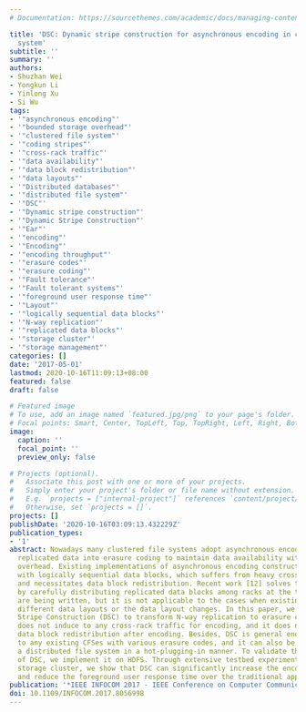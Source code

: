 ```yaml
---
# Documentation: https://sourcethemes.com/academic/docs/managing-content/

title: 'DSC: Dynamic stripe construction for asynchronous encoding in clustered file
  system'
subtitle: ''
summary: ''
authors:
- Shuzhan Wei
- Yongkun Li
- Yinlong Xu
- Si Wu
tags:
- '"asynchronous encoding"'
- '"bounded storage overhead"'
- '"clustered file system"'
- '"coding stripes"'
- '"cross-rack traffic"'
- '"data availability"'
- '"data block redistribution"'
- '"data layouts"'
- '"Distributed databases"'
- '"distributed file system"'
- '"DSC"'
- '"Dynamic stripe construction"'
- '"Dynamic Stripe Construction"'
- '"Ear"'
- '"encoding"'
- '"Encoding"'
- '"encoding throughput"'
- '"erasure codes"'
- '"erasure coding"'
- '"Fault tolerance"'
- '"Fault tolerant systems"'
- '"foreground user response time"'
- '"Layout"'
- '"logically sequential data blocks"'
- '"N-way replication"'
- '"replicated data blocks"'
- '"storage cluster"'
- '"storage management"'
categories: []
date: '2017-05-01'
lastmod: 2020-10-16T11:09:13+08:00
featured: false
draft: false

# Featured image
# To use, add an image named `featured.jpg/png` to your page's folder.
# Focal points: Smart, Center, TopLeft, Top, TopRight, Left, Right, BottomLeft, Bottom, BottomRight.
image:
  caption: ''
  focal_point: ''
  preview_only: false

# Projects (optional).
#   Associate this post with one or more of your projects.
#   Simply enter your project's folder or file name without extension.
#   E.g. `projects = ["internal-project"]` references `content/project/deep-learning/index.md`.
#   Otherwise, set `projects = []`.
projects: []
publishDate: '2020-10-16T03:09:13.432229Z'
publication_types:
- '1'
abstract: Nowadays many clustered file systems adopt asynchronous encoding which transforms
  replicated data into erasure coding to maintain data availability with bounded storage
  overhead. Existing implementations of asynchronous encoding construct coding stripes
  with logically sequential data blocks, which suffers from heavy cross-rack traffic
  and necessitates data block redistribution. Recent work [12] solves this problem
  by carefully distributing replicated data blocks among racks at the time when they
  are being written, but it is not applicable to the cases when existing systems have
  different data layouts or the data layout changes. In this paper, we propose Dynamic
  Stripe Construction (DSC) to transform N-way replication to erasure coding. DSC
  does not induce to any cross-rack traffic for encoding, and it does not require
  data block redistribution after encoding. Besides, DSC is general enough to be applied
  to any existing CFSes with various erasure codes, and it can also be deployed on
  a distributed file system in a hot-plugging-in manner. To validate the effectiveness
  of DSC, we implement it on HDFS. Through extensive testbed experiments in a real
  storage cluster, we show that DSC can significantly increase the encoding throughput
  and reduce the foreground user response time over the traditional approach.
publication: '*IEEE INFOCOM 2017 - IEEE Conference on Computer Communications*'
doi: 10.1109/INFOCOM.2017.8056998
---
```

